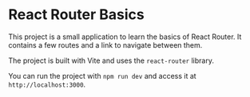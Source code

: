 # React Router Basics

This project is a small application to learn the basics of React Router. It contains a few routes and a link to navigate between them.

The project is built with Vite and uses the `react-router` library.

You can run the project with `npm run dev` and access it at `http://localhost:3000`.
